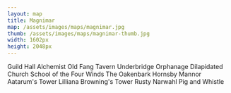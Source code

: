 ```yaml
---
layout: map
title: Magnimar
map: /assets/images/maps/magnimar.jpg
thumb: /assets/images/maps/magnimar-thumb.jpg
width: 1602px
height: 2048px
---
```

<span class="--left" style="top:1182px;left:1250px;">Guild Hall</span>
<span class="--left venalis" style="top:1253px;left:1279px;">Alchemist</span>
<span class="--right" style="top:923px;left:786px;">Old Fang Tavern</span>
<span class="--left moonfeather" style="top:1541px;left:337px;">Underbridge Orphanage</span>
<span class="--left" style="top:1622px;left:322px;">Dilapidated Church</span>
<span class="--right pring" style="top:302px;left:700px;">School of the Four Winds</span>
<span class="hidden --right venalis" style="top:1101px;left:1016px;">The Oakenbark</span>
<span class="hidden --right zaradae" style="top:116px;left:711px;">Hornsby Mannor</span>
<span class="hidden --right" style="top:1393px;left:1049px;">Aatarum's Tower</span>
<span class="--right" style="top:1393px;left:972px;">Lilliana Browning's Tower</span>
<span class="--right" style="top:1718px;left:967px;">Rusty Narwahl</span>
<span class="--right" style="top:1508px;left:853px;">Pig and Whistle</span>
